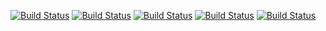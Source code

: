 <!-- START_GEN_BADGES -->
 [![Build Status](https://badges.herokuapp.com/travis/Taapie/hassio-addons?branch=master&label=aarch64&env=ADDON=%22hello-world%22%20ARCH=%22aarch64%22)](https://travis-ci.org/Taapie/hassio-addons) [![Build Status](https://badges.herokuapp.com/travis/Taapie/hassio-addons?branch=master&label=amd64&env=ADDON=%22hello-world%22%20ARCH=%22amd64%22)](https://travis-ci.org/Taapie/hassio-addons) [![Build Status](https://badges.herokuapp.com/travis/Taapie/hassio-addons?branch=master&label=armhf&env=ADDON=%22hello-world%22%20ARCH=%22armhf%22)](https://travis-ci.org/Taapie/hassio-addons) [![Build Status](https://badges.herokuapp.com/travis/Taapie/hassio-addons?branch=master&label=armv7&env=ADDON=%22hello-world%22%20ARCH=%22armv7%22)](https://travis-ci.org/Taapie/hassio-addons) [![Build Status](https://badges.herokuapp.com/travis/Taapie/hassio-addons?branch=master&label=i386&env=ADDON=%22hello-world%22%20ARCH=%22i386%22)](https://travis-ci.org/Taapie/hassio-addons)
<!-- END_GEN_BADGES -->
